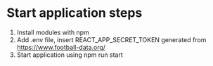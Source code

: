 # Start application steps

1. Install modules with npm
2. Add .env file, insert REACT_APP_SECRET_TOKEN generated from https://www.football-data.org/
3. Start application using npm run start
